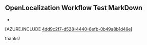 ## OpenLocalization Workflow Test MarkDown
* 

[AZURE.INCLUDE [4dd9c2f7-d528-4440-8efb-0b49a8b1d46e](calleeMd1.md)]

 
thanks!